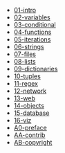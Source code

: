- [01-intro]()
- [02-variables](https://translate.google.com/toolkit/workbench?did=006zejv01uxlqsa3wy68 )
- [03-conditional](https://translate.google.com/toolkit/workbench?did=00e99s001v0sphiycbnk)
- [04-functions](https://translate.google.com/toolkit/workbench?did=002jemw01v1ikm70wi68)
- [05-iterations]()
- [06-strings]()
- [07-files]()
- [08-lists]()
- [09-dictionaries]()
- [10-tuples]()
- [11-regex]()
- [12-network]()
- [13-web]()
- [14-objects]()
- [15-database]()
- [16-viz]()
- [A0-preface](https://translate.google.com/toolkit/workbench?did=00192ti01v0syf4zp9mo)
- [AA-contrib](https://translate.google.com/toolkit/workbench?did=008d1td01v0pvrhlahhc)
- [AB-copyright](https://translate.google.com/toolkit/workbench?did=0091uyl01v14knpu7z7k)
